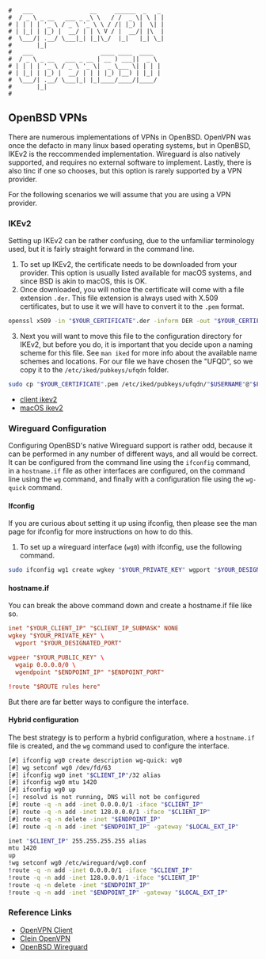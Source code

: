 ```text
#   ___                __     ______  _   _
#  / _ \ _ __   ___ _ _\ \   / /  _ \| \ | |
# | | | | '_ \ / _ \ '_ \ \ / /| |_) |  \| |
# | |_| | |_) |  __/ | | \ V / |  __/| |\  |
#  \___/| .__/ \___|_| |_|\_/  |_|   |_| \_|
#       |_|
#   ___                   ____ ____  ____
#  / _ \ _ __   ___ _ __ | __ ) ___||  _ \
# | | | | '_ \ / _ \ '_ \|  _ \___ \| | | |
# | |_| | |_) |  __/ | | | |_) |__) | |_| |
#  \___/| .__/ \___|_| |_|____/____/|____/
#       |_|
#
```

## OpenBSD VPNs

There are numerous implementations of VPNs in OpenBSD. OpenVPN was once the defacto in many linux based
operating systems, but in OpenBSD, IKEv2 is the reccommended implementation. Wireguard is also
natively supported, and requires no external software to implement. Lastly, there is also tinc if one so
chooses, but this option is rarely supported by a VPN provider. 

For the following scenarios we will assume that you are using a VPN provider.

### IKEv2

Setting up IKEv2 can be rather confusing, due to the unfamiliar terminology used, but it is fairly straight
forward in the command line.

1. To set up IKEv2, the certificate needs to be downloaded from your provider. This option is usually listed
   available for macOS systems, and since BSD is akin to macOS, this is OK. 
2. Once downloaded, you will notice the certificate will come with a file extension `.der`. This file extension
   is always used with X.509 certificates, but to use it we will have to convert it to the `.pem`
   format.

```bash
openssl x509 -in "$YOUR_CERTIFICATE".der -inform DER -out "$YOUR_CERTIFICATE".pem
```

3. Next you will want to move this file to the configuration directory for IKEv2, but before you do, it is
   important that you decide upon a naming scheme for this file. See `man iked` for more info about the
   available name schemes and locations. For our file we have chosen the "UFQD", so we copy it to the
   `/etc/iked/pubkeys/ufqdn` folder.

```bash
sudo cp "$YOUR_CERTIFICATE".pem /etc/iked/pubkeys/ufqdn/"$USERNAME"@"$FQDN"
```

- [client ikev2](https://www.openbsd.org/faq/faq17.html#clientikev2)
- [macOS ikev2](https://protonvpn.com/support/macos-ikev2-vpn-setup/)

### Wireguard Configuration

Configuring OpenBSD's native Wireguard support is rather odd, because it can be performed in any number of
different ways, and all would be correct. It can be configured from the command line using the `ifconfig`
command, in a `hostname.if` file as other interfaces are configured, on the command line using the `wg`
command, and finally with a configuration file using the `wg-quick` command. 

#### Ifconfig

If you are curious about setting it up using ifconfig, then please see the man page for ifconfig for more
instructions on how to do this.

1. To set up a wireguard interface (`wg0`) with ifconfig, use the following command.

```bash
sudo ifconfig wg1 create wgkey "$YOUR_PRIVATE_KEY" wgport "$YOUR_DESIGNATED_PORT" wgpeer "$YOUR_PUBLIC_KEY" wgaip 0.0.0.0/0 wgendpoint "$ENDPOINT_IP" "$ENDPOINT_PORT" 
```

#### hostname.if 

You can break the above command down and create a hostname.if file like so. 

```conf
inet "$YOUR_CLIENT_IP" "$CLIENT_IP_SUBMASK" NONE
wgkey "$YOUR_PRIVATE_KEY" \
  wgport "$YOUR_DESIGNATED_PORT" 

wgpeer "$YOUR_PUBLIC_KEY" \
  wgaip 0.0.0.0/0 \
  wgendpoint "$ENDPOINT_IP" "$ENDPOINT_PORT" 

!route "$ROUTE rules here"
```

But there are far better ways to configure the interface.

#### Hybrid configuration

The best strategy is to perform a hybrid configuration, where a `hostname.if` file is created, and the `wg`
command used to configure the interface.

```bash
[#] ifconfig wg0 create description wg-quick: wg0 
[#] wg setconf wg0 /dev/fd/63 
[#] ifconfig wg0 inet "$CLIENT_IP"/32 alias 
[#] ifconfig wg0 mtu 1420 
[#] ifconfig wg0 up 
[+] resolvd is not running, DNS will not be configured 
[#] route -q -n add -inet 0.0.0.0/1 -iface "$CLIENT_IP" 
[#] route -q -n add -inet 128.0.0.0/1 -iface "$CLIENT_IP" 
[#] route -q -n delete -inet "$ENDPOINT_IP" 
[#] route -q -n add -inet "$ENDPOINT_IP" -gateway "$LOCAL_EXT_IP"
```

```bash
inet "$CLIENT_IP" 255.255.255.255 alias
mtu 1420
up
!wg setconf wg0 /etc/wireguard/wg0.conf
!route -q -n add -inet 0.0.0.0/1 -iface "$CLIENT_IP" 
!route -q -n add -inet 128.0.0.0/1 -iface "$CLIENT_IP" 
!route -q -n delete -inet "$ENDPOINT_IP" 
!route -q -n add -inet "$ENDPOINT_IP" -gateway "$LOCAL_EXT_IP"
```

### Reference Links

- [OpenVPN Client](https://astro-gr.org/openbsd-openvpn-client/)
- [Clein OpenVPN](https://umgeher.org/posts/2022/09/openbsd-client-openvpn.html)
- [OpenBSD Wireguard](https://marcocetica.com/posts/wireguard_openbsd/)
